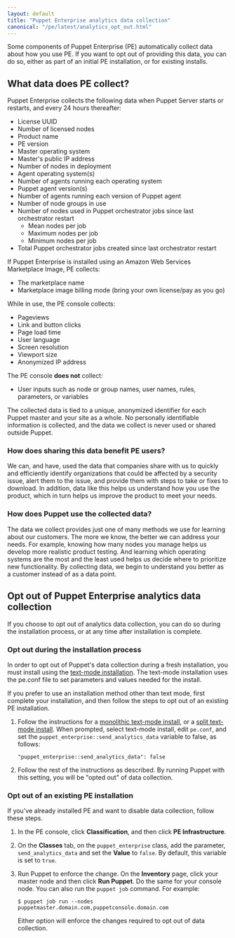```yaml
---
layout: default
title: "Puppet Enterprise analytics data collection"
canonical: "/pe/latest/analytics_opt_out.html"
---
```


<!--Overview-->

Some components of Puppet Enterprise (PE) automatically collect data about how you use PE. 
If you want to opt out of providing this data, you can do so, either as part of an initial PE installation, or for existing installs.

<!--Concept--> 

## What data does PE collect?   

Puppet Enterprise collects the following data when Puppet Server starts or restarts, and every 24 hours thereafter:

* License UUID
* Number of licensed nodes
* Product name
* PE version
* Master operating system
* Master's public IP address
* Number of nodes in deployment
* Agent operating system(s)
* Number of agents running each operating system
* Puppet agent version(s)
* Number of agents running each version of Puppet agent
* Number of node groups in use
* Number of nodes used in Puppet orchestrator jobs since last orchestrator restart
    - Mean nodes per job
    - Maximum nodes per job
    - Minimum nodes per job
* Total Puppet orchestrator jobs created since last orchestrator restart

If Puppet Enterprise is installed using an Amazon Web Services Marketplace Image, PE collects:

* The marketplace name
* Marketplace image billing mode (bring your own license/pay as you go)

While in use, the PE console collects:

* Pageviews
* Link and button clicks
* Page load time
* User language
* Screen resolution
* Viewport size
* Anonymized IP address

The PE console **does not** collect:

* User inputs such as node or group names, user names, rules, parameters, or variables 

The collected data is tied to a unique, anonymized identifier for each Puppet master and your site as a whole. No personally identifiable information is collected, and the data we collect is never used or shared outside Puppet. 

### How does sharing this data benefit PE users?

We can, and have, used the data that companies share with us to quickly and efficiently identify organizations that could be affected by a security issue, alert them to the issue, and provide them with steps to take or fixes to download. In addition, data like this helps us understand how you use the product, which in turn helps us improve the product to meet your needs. 

### How does Puppet use the collected data?

The data we collect provides just one of many methods we use for learning about our customers. The more we know, the better we can address your needs. For example, knowing how many nodes you manage helps us develop more realistic product testing. And learning which operating systems are the most and the least used helps us decide where to prioritize new functionality. By collecting data, we begin to understand you better as a customer instead of as a data point.

<!--Multitask-->

## Opt out of Puppet Enterprise analytics data collection

If you choose to opt out of analytics data collection, you can do so during the installation process, or at any time after installation is complete. 

### Opt out during the installation process 

In order to opt out of Puppet's data collection during a fresh installation, you must install using the [text-mode installation]({{pe}}/install_text_mode.html). The text-mode installation uses the pe.conf file to set parameters and values needed for the install.

If you prefer to use an installation method other than text mode, first complete your installation, and then follow the steps to opt out of an existing PE installation.  

1. Follow the instructions for a [monolithic text-mode install]({{pe}}/install_text_mode_mono.html), or a [split text-mode install]({{pe}}/install_text_mode_split.html). When prompted, select text-mode install,  edit `pe.conf`, and set the  `puppet_enterprise::send_analytics_data` variable to false, as follows:

    `"puppet_enterprise::send_analytics_data": false`

2. Follow the rest of the instructions as described. By running Puppet with this setting, you will be "opted out" of data collection.

### Opt out of an existing PE installation

If you've already installed PE and want to disable data collection, follow these steps.

1. In the PE console, click **Classification**, and then click **PE Infrastructure**. 

2. On the **Classes** tab, on the `puppet_enterprise` class, add the parameter, `send_analytics_data` and set the **Value** to `false`.
 By default, this variable is set to `true`.
 
3. Run Puppet to enforce the change. On the **Inventory** page, click your master node and then click **Run Puppet**. Do the same for your console node. You can also run the `puppet job` command. For example: 

    `$ puppet job run --nodes puppetmaster.domain.com,puppetconsole.domain.com`

    Either option will enforce the changes required to opt out of data collection.
